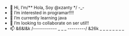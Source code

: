 - 👋 Hi, I’m/** Hola, Soy  @xzanty */ -_-
- 👀 I’m interested in  programar!!!! 
- 🌱 I’m currently learning  java 
- 💞️ I’m looking to collaborate on ser util!! 
- 📫 &6&l&k /------------           _   _  _   ---------/ &26k
                                    _   _  _
                                     _ _   _
                                      _    _

<!---
xzanty/xzanty is a ✨ special ✨ repository because its `README.md` (this file) appears on your GitHub profile.
You can click the Preview link to take a look at your changes.
--->
